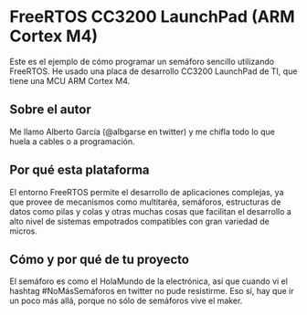 # FreeRTOS CC3200 LaunchPad (ARM Cortex M4)

Este es el ejemplo de cómo programar un semáforo sencillo utilizando FreeRTOS. He usado una placa de desarrollo CC3200 LaunchPad de TI, que tiene una MCU ARM Cortex M4. 


## Sobre el autor

Me llamo Alberto García (@albgarse en twitter) y me chifla todo lo que huela a cables o a programación. 


## Por qué esta plataforma

El entorno FreeRTOS permite el desarrollo de aplicaciones complejas, ya que provee de mecanismos como multitaréa, semáforos, estructuras de datos como pilas y colas y otras muchas cosas que facilitan el desarrollo a alto nivel de sistemas empotrados compatibles con gran variedad de micros.

## Cómo y por qué de tu proyecto

El semáforo es como el HolaMundo de la electrónica, así que cuando vi el hashtag #NoMásSemáforos en twitter no pude resistirme. Eso sí, hay que ir un poco más allá, porque no sólo de semáforos vive el maker. 
